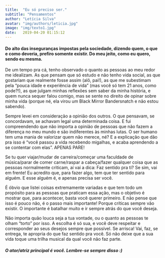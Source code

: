 ```yaml
---
title:  "Eu só preciso ser."
subtitle: "Pensamentos"
author: "Letícia Silva"
avatar: "img/authors/leticia.jpg"
image: "img/texto1.jpg"
date:   2019-04-20 01:15:12
---
```


#### Do alto das inseguranças impostas pela sociedade, dizendo quem, o que e como deveria, prefiro somente existir. Do meu jeito, como eu quero, sendo eu mesma. ####

De um tempo pra cá, tenho observado o quanto as pessoas ao meu redor me idealizam. As que pensam que só estudo e não tenho vida social, as que gostariam que realmente fosse assim (alô, pai!), as que me subestimam pela “pouca idade e experiência de vida” (mas você só tem 21 anos, como pode?!), as que julgam minhas reflexões sem saber da minha história, e quem nunca sequer falou comigo, mas se sente no direito de opinar sobre minha vida (porque né, ela virou um Black Mirror Bandersnatch e não estou sabendo).

Sempre levei em consideração a opinião dos outros. O que pensavam, se concordavam, se achavam legal uma determinada coisa. E fui compreendendo que não importa a opinião de pessoas que não fazem a diferença no meu mundo e são indiferentes às minhas lutas. O ser humano tem uma mania de valorizar quem não merece, né? E a explicação que dão pra isso é “você passou a vida recebendo migalhas, e acaba aprendendo a se contentar com elas”. APENAS PARE!

Se tu quer viajar/mudar de carreira/começar uma faculdade de música/parar de comer carne/raspar a cabeça/fazer qualquer coisa que as pessoas normalmente criticam, aí vai a dica: Faz sentido pra ti? Se sim, vai em frente! Eu acredito que, para fazer algo, tem que ter sentido para alguém. E esse alguém é, e apenas precisa ser você.  

É óbvio que listei coisas extremamente variadas e que tem todo um propósito para as pessoas que praticam essa ação, mas o objetivo é mostrar que, para acontecer, basta você querer primeiro. E não pense que isso é pouco não, é o passo mais importante! Porque críticas sempre vão existir. O importante é batalhar muito e ir sempre atrás do que você deseja.

Não importa quão louca seja a tua vontade, ou o quanto as pessoas te olham “torto” por isso. A escolha é só sua, e você deve respeitar e corresponder ao seus desejos sempre que possível. Se arrisca! Vai, faz, se entrega, te apropria do que faz sentido pra você. Só não deixe que a sua vida toque uma trilha musical da qual você não faz parte.


##### O ator/atriz principal é você. Lembre-se sempre disso :)
